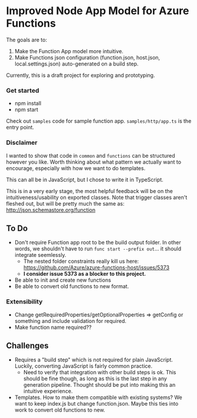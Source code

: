 # Improved Node App Model for Azure Functions
The goals are to:
1. Make the Function App model more intuitive. 
2. Make Functions json configuration (function.json, host.json, local.settings.json) auto-generated on a build step. 

Currently, this is a draft project for exploring and prototyping.

### Get started
- npm install
- npm start

Check out `samples` code for sample function app.
`samples/http/app.ts` is the entry point.

### Disclaimer
I wanted to show that code in `common` and `functions` can be structured however you like. Worth thinking about what pattern we actually want to encourage, especially with how we want to do templates.

This can all be in JavaScript, but I chose to write it in TypeScript.

This is in a very early stage, the most helpful feedback will be on the intuitiveness/usability on exported classes. Note that trigger classes aren't fleshed out, but will be pretty much the same as: http://json.schemastore.org/function

## To Do
- Don't require Function app root to be the build output folder. In other words, we shouldn't have to run `func start --prefix out`... it should integrate seemlessly.
    - The nested folder constraints really kill us here: https://github.com/Azure/azure-functions-host/issues/5373
    - **I consider issue 5373 as a blocker to this project.**
- Be able to init and create new functions
- Be able to convert old functions to new format.

### Extensibility
- Change getRequiredProperties/getOptionalProperties => getConfig or something and include validation for required.
- Make function name required??

## Challenges
- Requires a "build step" which is not required for plain JavaScript. Luckily, converting JavaScript is fairly common practice.
    - Need to verify that integration with other build steps is ok. This should be fine though, as long as this is the last step in any generation pipeline. Thought should be put into making this an intuitive experience.
- Templates. How to make them compatible with existing systems? We want to keep index.js but change function.json. Maybe this ties into work to convert old functions to new. 
